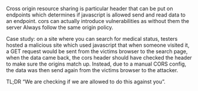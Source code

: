 Cross origin resource sharing is particular header that can be put on endpoints which determines if javascript is allowed send and read data to an endpoint.  cors can actually introduce vulnerabilities as without them the server Always follow the same origin policy.  

Case study: on a site where you can search for medical status, testers hosted a malicious site which used javascript that when someone visited it, a GET request would be sent from the victims browser to the search page, when the data came back, the cors header should have checked the header to make sure the origins match up. Instead, due to a manual CORS config, the data was then send again from the victims browser to the attacker.  

TL;DR “We are checking if we are allowed to do this against you”. 
